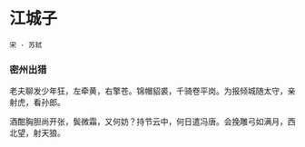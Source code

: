 # 江城子

`宋 · 苏轼`

### 密州出猎

老夫聊发少年狂，左牵黄，右擎苍。锦帽貂裘，千骑卷平岗。为报倾城随太守，亲射虎，看孙郎。

酒酣胸胆尚开张，鬓微霜，又何妨？持节云中，何日遣冯唐。会挽雕弓如满月，西北望，射天狼。